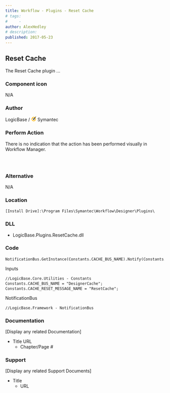 ```yaml
---
title: Workflow - Plugins - Reset Cache
# tags:
#     - 
author: AlexHedley
# description: 
published: 2017-05-23
---
```


## Reset Cache
  
The Reset Cache plugin ...
  
### Component icon
  
N/A
  
### Author
  
LogicBase / ![Symantec](images\Symantec.png) Symantec

### Perform Action
  
There is no indication that the action has been performed visually in Workflow Manager.
  
###  
  
### Alternative
  
N/A

### Location

    [Install Drive]:\Program Files\Symantec\Workflow\Designer\Plugins\

### DLL
  
- LogicBase.Plugins.ResetCache.dll

### Code

    NotificationBus.GetInstance(Constants.CACHE_BUS_NAME).Notify(Constants.CACHE_RESET_MESSAGE_NAME);

Inputs

    //LogicBase.Core.Utilities - Constants
    Constants.CACHE_BUS_NAME = "DesignerCache";
    Constants.CACHE_RESET_MESSAGE_NAME = "ResetCache";

NotificationBus

    //LogicBase.Framework - NotificationBus

### Documentation
  
[Display any related Documentation]

- Title URL
    - Chapter/Page #

### Support
  
[Display any related Support Documents]

- Title
    - URL
